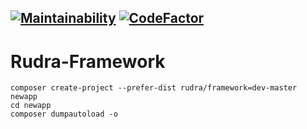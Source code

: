 [![Maintainability](https://qlty.sh/badges/5a26568e-0d38-4daf-8772-00639e289ee2/maintainability.svg)](https://qlty.sh/gh/Jagepard/projects/Rudra-Framework)
[![CodeFactor](https://www.codefactor.io/repository/github/jagepard/rudra-framework/badge)](https://www.codefactor.io/repository/github/jagepard/rudra-framework)
-----

# Rudra-Framework

```
composer create-project --prefer-dist rudra/framework=dev-master newapp
cd newapp
composer dumpautoload -o
```
